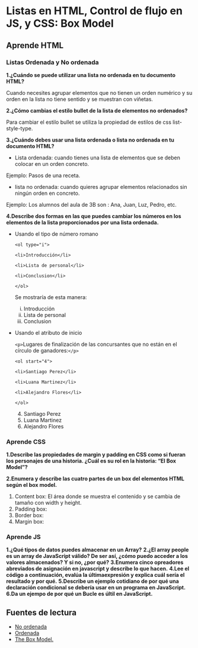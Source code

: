 #  Listas en HTML, Control de flujo en JS, y CSS: Box Model

## Aprende HTML

### Listas Ordenada y No ordenada 

**1.¿Cuándo se puede utilizar una lista no ordenada en tu documento HTML?**

Cuando necesites agrupar elementos que no tienen un orden numérico y su orden en la lista no tiene sentido y se muestran con viñetas.

**2.¿Cómo cambias el estilo bullet de la lista de elementos no ordenados?**

Para cambiar el estilo bullet se utiliza la propiedad de estilos de css list-style-type.

**3.¿Cuándo debes usar una lista ordenada o lista no ordenada en tu documento HTML?**

+ Lista ordenada: cuando tienes una lista de elementos que se deben colocar en un orden concreto.
  
Ejemplo: Pasos de una receta.

+ lista no ordenada: cuando quieres agrupar elementos relacionados sin ningún orden en concreto.

Ejemplo: Los alumnos del aula de 3B son : Ana, Juan, Luz, Pedro, etc.

**4.Describe dos formas en las que puedes cambiar los números en los elementos de la lista proporcionados por una lista ordenada.**

+ Usando el tipo de número romano

  `<ol type="i">`
  
  `<li>Introducción</li>`
  
  `<li>Lista de personal</li>`
  
  `<li>Conclusion</li>`
  
  `</ol>`
  
  Se mostraría de esta manera:
  
  <ol type="i">
  <li>Introducción </li>
  <li>Lista de personal</li>
  <li>Conclusion</li>
  </ol>

+ Usando el atributo de inicio

  `<p>`Lugares de finalización de las concursantes que no están en el círculo de ganadores:`</p>`

  `<ol start="4">`
  
  `<li>Santiago Perez</li>`
  
  `<li>Luana Martinez</li>`
  
  `<li>Alejandro Flores</li>`
  
  `</ol>`

  4. Santiago Perez
  5. Luana Martinez
  6. Alejandro Flores

### Aprende CSS

**1.Describe las propiedades de margin y padding en CSS como si fueran los personajes de una historia. ¿Cuál es su rol en la historia: “El Box Model”?**

**2.Enumera y describe las cuatro partes de un box del elementos HTML según el box model.**

1. Content box:
El área donde se muestra el contenido y se cambia de tamaño con width y height.
2. Padding box:
3. Border box:
4. Margin box:
   
### Aprende JS


**1.¿Qué tipos de datos puedes almacenar en un Array?**
**2.¿El array people es un array de JavaScript válido? De ser así, ¿cómo puedo acceder a los valores almacenados? Y si no, ¿por qué?**
**3.Enumera cinco opreadores abreviados de asignación en javascript y describe lo que hacen.**
**4.Lee el código a continuación, evalúa la últimaexpresión y explica cuál sería el resultado y por qué.**
**5.Describe un ejemplo cotidiano de por qué una declaración condicional se debería usar en un programa en JavaScript.**
**6.Da un ejempo de por qué un Bucle es últil en JavaScript.**

## Fuentes de lectura
+ [ No ordenada ](https://developer.mozilla.org/en-US/docs/Web/HTML/Element/ul)
+ [Ordenada](https://developer.mozilla.org/en-US/docs/Web/HTML/Element/ol)
+ [The Box Model.](https://developer.mozilla.org/es/docs/Learn/CSS/Building_blocks/The_box_model)
